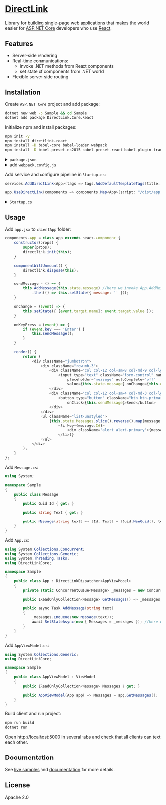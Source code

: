 # [DirectLink](https://directlink.info/)

Library for building single-page web applications that makes the world easier for [ASP.NET Core](https://docs.microsoft.com/en-us/aspnet/core/) developers who use [React](https://reactjs.org).

## Features

- Server-side rendering
- Real-time communications:
    - invoke .NET methods from React components
    - set state of components from .NET world
- Flexible server-side routing

## Installation

Create `ASP.NET Core` project and add package:
```sh
dotnet new web -o Sample && cd Sample
dotnet add package DirectLink.Core.React
```

Initialize npm and install packages:
```sh
npm init -y
npm install directlink-react
npm install -D babel-core babel-loader webpack
npm install -D babel-preset-es2015 babel-preset-react babel-plugin-transform-class-properties
```

<details>
    <summary><code>package.json</code></summary>

```json
{
    "name": "sample",
    "version": "1.0.0",
    "description": "",
    "scripts": {
        "build": "webpack"
    },
    "keywords": [],
    "author": "",
    "license": "ISC",
    "dependencies": {
        "directlink-react": "1.0.1"
    },
    "devDependencies": {
        "babel-core": "6.26.0",
        "babel-loader": "7.1.2",
        "babel-plugin-transform-class-properties": "6.24.1",
        "babel-preset-es2015": "6.24.1",
        "babel-preset-react": "6.24.1",
        "webpack": "3.10.0"
    }
}
```
</details>

<details>
    <summary>add <code>webpack.config.js</code></summary>

```js
let path = require('path');

module.exports = [{
    entry: { app: 'app.jsx' },
    output: {
        path: path.join(__dirname, 'wwwroot/dist'),
        filename: '[name].js'
    },
    resolve: {
        modules: ['clientApp', 'node_modules']
    },
    externals: {
        'react': 'React',
        'react-dom': 'ReactDOM'
    },
    module: {
        loaders: [{
            test: /\.jsx?$/,
            exclude: /node_modules/,
            loader: 'babel-loader',
            query: { presets: ['es2015', 'react'], plugins: ['transform-class-properties'] }
        }],
    }
}];
```
</details>

Add service and configure pipeline in `Startup.cs`:
```csharp
services.AddDirectLink<App>(tags => tags.AddDefaultTemplateTags(title: "Sample"));
```
```csharp
app.UseDirectLink(components => components.Map<App>(script: "/dist/app.js"));
```

<details>
    <summary><code>Startup.cs</code></summary>

```csharp
using DirectLinkCore;
using Microsoft.AspNetCore.Builder;
using Microsoft.AspNetCore.Hosting;
using Microsoft.Extensions.DependencyInjection;

namespace Sample
{
    public class Startup
    {
        public void ConfigureServices(IServiceCollection services)
        {
            services.AddDirectLink<App>(tags => tags.AddDefaultTemplateTags(title: "Sample"));
        }

        public void Configure(IApplicationBuilder app, IHostingEnvironment env)
        {
            if (env.IsDevelopment()) {
                app.UseDeveloperExceptionPage();
            }

            app.UseDirectLink(components => components.Map<App>(script: "/dist/app.js"));
        }
    }
}
```
</details>

## Usage

Add `app.jsx` to `clientApp` folder:
```js
components.App = class App extends React.Component {
    constructor(props) {
        super(props);
        directlink.init(this);
    }

    componentWillUnmount() {
        directlink.dispose(this);
    }

    sendMessage = () => {
        this.AddMessage(this.state.message) //here we invoke App.AddMessage method
            .then(() => this.setState({ message: '' }));
    }

    onChange = (event) => {
        this.setState({ [event.target.name]: event.target.value });
    }

    onKeyPress = (event) => {
        if (event.key === 'Enter') {
            this.sendMessage();
        }
    }

    render() {
        return (
            <div className="jumbotron">
                <div className="row mb-3">
                    <div className="col col-12 col-sm-8 col-md-9 col-lg-10 mb-3 mb-sm-0">
                        <input type="text" className="form-control" name="message"
                            placeholder="message" autoComplete="off"
                            value={this.state.message} onChange={this.onChange} onKeyPress={this.onKeyPress} />
                    </div>
                    <div className="col col-12 col-sm-4 col-md-3 col-lg-2">
                        <button type="button" className="btn btn-primary w-100"
                            onClick={this.sendMessage}>Send</button>
                    </div>
                </div>
                <ul className="list-unstyled">
                    {this.state.Messages.slice().reverse().map(message =>
                        <li key={message.Id}>
                            <div className='alert alert-primary'>{message.Text}</div>
                        </li>)}
                </ul>
            </div>
        );
    }
};
```

Add `Message.cs`:
```csharp
using System;

namespace Sample
{
    public class Message
    {
        public Guid Id { get; }

        public string Text { get; }

        public Message(string text) => (Id, Text) = (Guid.NewGuid(), text);
    }
}
```

Add `App.cs`:
```csharp
using System.Collections.Concurrent;
using System.Collections.Generic;
using System.Threading.Tasks;
using DirectLinkCore;

namespace Sample
{
    public class App : DirectLinkDispatcher<AppViewModel>
    {
        private static ConcurrentQueue<Message> _messages = new ConcurrentQueue<Message>();

        public IReadOnlyCollection<Message> GetMessages() => _messages;

        public async Task AddMessage(string text)
        {
            _messages.Enqueue(new Message(text));
            await SetStateAsync(new { Messages = _messages }); //here we setState of App component
        }
    }
}
```

Add `AppViewModel.cs`:
```csharp
using System.Collections.Generic;
using DirectLinkCore;

namespace Sample
{
    public class AppViewModel : ViewModel
    {
        public IReadOnlyCollection<Message> Messages { get; }

        public AppViewModel(App app) => Messages = app.GetMessages();
    }
}
```

Build client and run project:
```sh
npm run build
dotnet run
```

Open http://localhost:5000 in several tabs and check that all clients can text each other.

## Documentation

See [live samples](https://directlink.info/samples) and [documentation](https://directlink.info/docs) for more details.

## License

Apache 2.0
